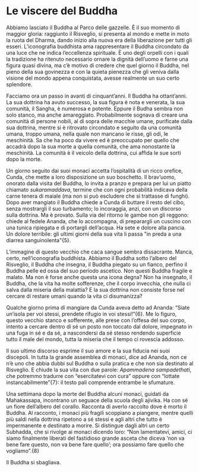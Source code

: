 # Le viscere del Buddha
Abbiamo lasciato il Buddha al Parco delle gazzelle. È il suo momento di maggior gloria: raggiunto il Risveglio, si presenta al mondo e mette in moto la ruota del Dharma, dando inizio alla nuova era della liberazione per tutti gli esseri. L’iconografia buddhista ama rappresentare il Buddha circondato da una luce che ne indica l’eccellenza spirituale. È uno degli orpelli con i quali la tradizione ha ritenuto necessario ornare la dignità dell’uomo e farne una figura quasi divina, ma c’è motivo di credere che quel giorno il Buddha, nel pieno della sua govinezza e con la quieta pienezza che gli veniva dalla visione del mondo appena conquistata, avesse realmente un suo certo splendore.

Facciamo ora un passo in avanti di cinquant’anni. Il Buddha ha ottant’anni. La sua dottrina ha avuto successo, la sua figura è nota e venerata, la sua comunità, il Sangha, è numerosa e potente. Eppure il Budha sembra non solo stanco, ma anche amareggiato. Probabilmente sognava di creare una comunità di persone nobili, al di sopra delle macchie umane, purificate dalla sua dottrina, mentre si è ritrovato circondato e seguito da una comunità umana, troppo umana, nella quale non mancano le risse, gli odi, le meschinità. Sa che ha poco da vivere ed è preoccupato per quello che accadrà dopo la sua morte a quella comunità, che ama nonostante la meschinità. La comunità è il veicolo della dottrina, cui affida le sue sorti dopo la morte.

Un giorno seguito dai suoi monaci accetta l’ospitalità di un ricco orefice, Cunda, che mette a loro disposizione un suo boschetto. Il brav’uomo, onorato dalla visita del Buddha, lo invita a pranzo e prepara per lui un piatto chiamato _sukaramaddava_, termine che con ogni probabilità indicava della carne tenera di maiale (ma non si può escludere che si trattasse di funghi). Dopo aver mangiato il Buddha chiede a Cunda di buttare il resto del cibo, senza mostrargli il suo turbamento; lo incoraggia, anzi, con un discorso sulla dottrina. Ma è provato. Sulla via del ritorno le gambe non gli reggono: chiede al fedele Ananda, che lo accompagna, di preparargli un cuscino con una tunica ripiegata e di portargli dell’acqua. Ha sete e dolore alla pancia. Un dolore terribile: gli ultimi giorni della sua vita li passa "in preda a una diarrea sanguinolenta"{5}.

L’immagine di questo vecchio che caca sangue sembra dissacrante. Manca, certo, nell’iconografia buddhista. Abbiamo il Buddha sotto l’albero del Risveglio, il Buddha che insegna, il Buddha piegato su un fianco, perfino il Buddha pelle ed ossa del suo periodo ascetico. Non questi Buddha fragile e malato. Ma non è forse anche questa una icona degna? Non ha insegnato, il Buddha, che la vita ha molte sofferenze, che il corpo invecchia, che nulla ci salva dalla miseria della malattia? E la sua dottrina non consiste forse nel cercare di restare umani quando la vita ci disumanizza?

Qualche giorno prima di mangiare da Cunda aveva detto ad Ananda: “Siate un’isola per voi stessi, prendete rifugio in voi stessi!”{6}. Me lo figuro, questo vecchio stanco e sofferente, alle prese con l’offesa del suo corpo, intento a cercare dentro di sé un posto non toccato dal dolore, impegnato in una fuga in sé e da sé, a nascondersi da sé stesso rendendo superficie tutto il male del mondo, tutta la miseria che il tempo ci rovescia addosso.

Il suo ultimo discorso esprime il suo amore e la sua fiducia nei suoi discepoli. In tutta la grande assemblea di monaci, dice ad Ananda, non ce n’è uno che abbia dubbi sul Buddha o sulla pratica e che non sia destinato al Risveglio. E chiude la sua vita con due parole: _Apammadena sampadethati_, che potremmo tradurre con “esercitatevi con cura” oppure con “lottate instancabilmente”{7}: il testo pali comprende entrambe le sfumature.

Una settimana dopo la morte del Buddha alcuni monaci, guidati da Mahakassapa, incontrano un seguace della scuola degli ajivika. Ha con sé un fiore dell’albero del corallo. Racconta di averlo raccolto dove è morto il Buddha. Al racconto, i monaci più fragili scoppiano a piangere, mentre quelli più saldi nella dottrina ripetono a sé stessi e agli altri che tutto è impermanente e destinato a morire. Si distingue dagli altri un certo Subhadda, che si rivolge ai monaci dicendo loro: “Non lamentatevi, amici, ci siamo finalmente liberati del fastidioso grande asceta che diceva ‘non va bene fare questo, non va bene fare quello’; ora possiamo fare quello che vogliamo”.{8}

Il Buddha si sbagliava.

 
